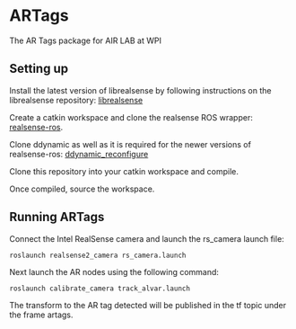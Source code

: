 # ARTags
The AR Tags package for AIR LAB at WPI

## Setting up
Install the latest version of librealsense by following instructions on the librealsense repository: [librealsense](https://github.com/IntelRealSense/librealsense/blob/master/doc/installation.md)

Create a catkin workspace and clone the realsense ROS wrapper: [realsense-ros](https://github.com/IntelRealSense/realsense-ros). 

Clone ddynamic as well as it is required for the newer versions of realsense-ros: [ddynamic_reconfigure](https://github.com/pal-robotics/ddynamic_reconfigure/tree/kinetic-devel)

Clone this repository into your catkin workspace and compile. 

Once compiled, source the workspace.

## Running ARTags
Connect the Intel RealSense camera and launch the rs_camera launch file:
```
roslaunch realsense2_camera rs_camera.launch
```
Next launch the AR nodes using the following command:
```
roslaunch calibrate_camera track_alvar.launch
```

The transform to the AR tag detected will be published in the tf topic under the frame artags.

